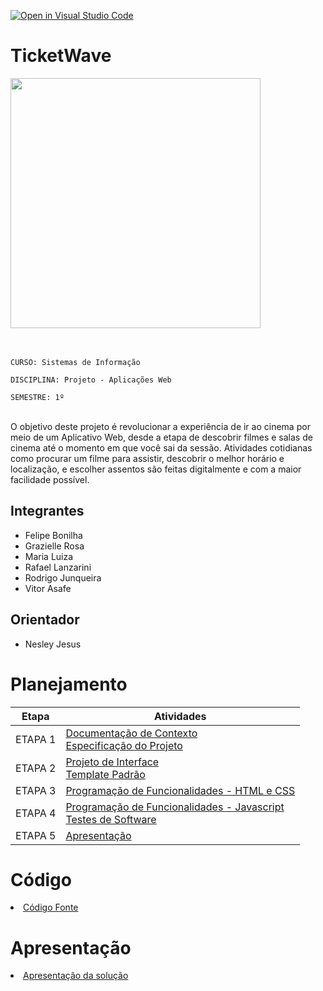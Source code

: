 [![Open in Visual Studio Code](https://classroom.github.com/assets/open-in-vscode-2e0aaae1b6195c2367325f4f02e2d04e9abb55f0b24a779b69b11b9e10269abc.svg)](https://classroom.github.com/online_ide?assignment_repo_id=15690064&assignment_repo_type=AssignmentRepo)
# TicketWave

<img src="https://github.com/user-attachments/assets/86976a21-ce12-45ef-9e6e-2045ef3bfbf8" width="400"/>
<br/><br/><br/>

`CURSO: Sistemas de Informação`

`DISCIPLINA: Projeto - Aplicações Web`

`SEMESTRE: 1º`

<br/>
O objetivo deste projeto é revolucionar a experiência de ir ao cinema por meio de um Aplicativo Web, desde a etapa de descobrir filmes e salas de cinema até o momento em que você sai da sessão. Atividades cotidianas como procurar um filme para assistir, descobrir o melhor horário e localização, e escolher assentos são feitas digitalmente e com a maior facilidade possível.

## Integrantes

* Felipe Bonilha
* Grazielle Rosa
* Maria Luiza
* Rafael Lanzarini
* Rodrigo Junqueira
* Vitor Asafe


## Orientador

* Nesley Jesus

# Planejamento

| Etapa         | Atividades |
|  :----:   | ----------- |
| ETAPA 1         |[Documentação de Contexto](docs/context.md) <br> [Especificação do Projeto](docs/especification.md) |
| ETAPA 2         |[Projeto de Interface](docs/interface.md) <br> [Template Padrão](docs/template.md) |
| ETAPA 3         |[Programação de Funcionalidades - HTML e CSS](docs/development.md) |
| ETAPA 4        |[Programação de Funcionalidades - Javascript](docs/development.md) <br> [Testes de Software ](docs/tests.md) |
| ETAPA 5         | [Apresentação](presentation/README.md) |

# Código

<li><a href="src/README.md"> Código Fonte</a></li>

# Apresentação

<li><a href="presentation/README.md"> Apresentação da solução</a></li>
